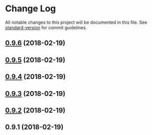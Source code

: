 # Change Log

All notable changes to this project will be documented in this file. See [standard-version](https://github.com/conventional-changelog/standard-version) for commit guidelines.

<a name="0.9.6"></a>
## [0.9.6](https://github.com/ojkelly/wedgetail/compare/v0.9.5...v0.9.6) (2018-02-19)



<a name="0.9.5"></a>
## [0.9.5](https://github.com/ojkelly/wedgetail/compare/v0.9.4...v0.9.5) (2018-02-19)



<a name="0.9.4"></a>
## [0.9.4](https://github.com/ojkelly/wedgetail/compare/v0.9.3...v0.9.4) (2018-02-19)



<a name="0.9.3"></a>
## [0.9.3](https://github.com/ojkelly/wedgetail/compare/v0.9.2...v0.9.3) (2018-02-19)



<a name="0.9.2"></a>
## [0.9.2](https://github.com/ojkelly/wedgetail/compare/v0.9.1...v0.9.2) (2018-02-19)



<a name="0.9.1"></a>
## 0.9.1 (2018-02-19)
